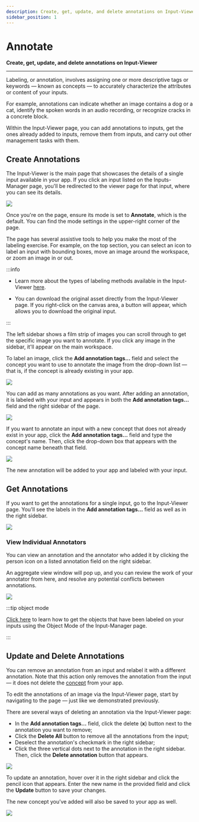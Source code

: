 ```yaml
---
description: Create, get, update, and delete annotations on Input-Viewer
sidebar_position: 1
---
```


# Annotate

**Create, get, update, and delete annotations on Input-Viewer**
<hr />

Labeling, or annotation, involves assigning one or more descriptive tags or keywords — known as concepts — to accurately characterize the attributes or content of your inputs.

For example, annotations can indicate whether an image contains a dog or a cat, identify the spoken words in an audio recording, or recognize cracks in a concrete block.

Within the Input-Viewer page, you can add annotations to inputs, get the ones already added to inputs, remove them from inputs, and carry out other management tasks with them.

## Create Annotations

The Input-Viewer is the main page that showcases the details of a single input available in your app. If you click an input listed on the Inputs-Manager page, you'll be redirected to the viewer page for that input, where you can see its details. 

![](/img/community/annotate/create_annotations_6.png)

Once you're on the page, ensure its mode is set to **Annotate**, which is the default. You can find the mode settings in the upper-right corner of the page. 

The page has several assistive tools to help you make the most of the labeling exercise. For example, on the top section, you can select an icon to label an input with bounding boxes, move an image around the workspace, or zoom an image in or out.

:::info

- Learn more about the types of labeling methods available in the Input-Viewer [here](https://docs.clarifai.com/portal-guide/annotate/label-types).

- You can download the original asset directly from the Input-Viewer page. If you right-click on the canvas area, a button will appear, which allows you to download the original input. 

:::

The left sidebar shows a film strip of images you can scroll through to get the specific image you want to annotate. If you click any image in the sidebar, it'll appear on the main workspace. 

To label an image, click the **Add annotation tags...** field and select the concept you want to use to annotate the image from the drop-down list — that is, if the concept is already existing in your app.

![](/img/community/annotate/create_annotations_7.png)

You can add as many annotations as you want. After adding an annotation, it is labeled with your input and appears in both the **Add annotation tags...** field and the right sidebar of the page.

![](/img/community/annotate/create_annotations_8.png)

If you want to annotate an input with a new concept that does not already exist in your app, click the **Add annotation tags...** field and type the concept's name. Then, click the drop-down box that appears with the concept name beneath that field. 

![](/img/community/annotate/create_annotations_9.png)

The new annotation will be added to your app and labeled with your input. 

## Get Annotations

If you want to get the annotations for a single input, go to the Input-Viewer page. You'll see the labels in the **Add annotation tags...** field as well as in the right sidebar. 

![](/img/community/annotate/create_annotations_11.png)

### View Individual Annotators

You can view an annotation and the annotator who added it by clicking the person icon on a listed annotation field on the right sidebar. 

An aggregate view window will pop up, and you can review the work of your annotator from here, and resolve any potential conflicts between annotations.

![](/img/others/explorer_annotations_2.png)


:::tip object mode

[Click here](https://docs.clarifai.com/portal-guide/data/explorer/#object-mode) to learn how to get the objects that have been labeled on your inputs using the Object Mode of the Input-Manager page.

:::

## Update and Delete Annotations

You can remove an annotation from an input and relabel it with a different annotation. Note that this action only removes the annotation from the input — it does not delete the [concept](https://docs.clarifai.com/portal-guide/concepts/create-get-update-delete) from your app.

To edit the annotations of an image via the Input-Viewer page, start by navigating to the page — just like we demonstrated previously.

There are several ways of deleting an annotation via the Input-Viewer page:

- In the **Add annotation tags...** field, click the delete (**x**) button next to the annotation you want to remove;
- Click the **Delete All** button to remove all the annotations from the input;
- Deselect the annotation's checkmark in the right sidebar;
- Click the three vertical dots next to the annotation in the right sidebar. Then, click the **Delete annotation** button that appears. 

![](/img/community/annotate/update_annotations_2.png)

To update an annotation, hover over it in the right sidebar and click the pencil icon that appears. Enter the new name in the provided field and click the **Update** button to save your changes.

The new concept you’ve added will also be saved to your app as well.

![](/img/community/annotate/update_annotations_3.png)